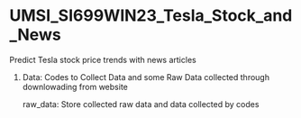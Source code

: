 # UMSI_SI699WIN23_Tesla_Stock_and_News
Predict Tesla stock price trends with news articles

1. Data: Codes to Collect Data and some Raw Data collected through downlowading from website
      
     raw_data: Store collected raw data and data collected by codes
